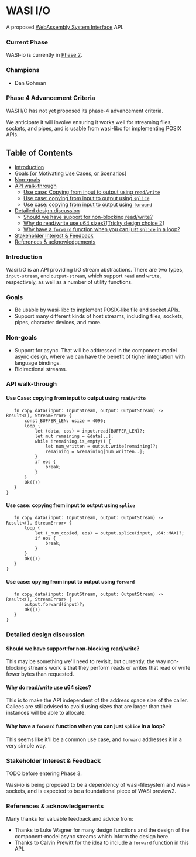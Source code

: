 # WASI I/O

A proposed [WebAssembly System Interface](https://github.com/WebAssembly/WASI) API.

### Current Phase

WASI-io is currently in [Phase 2].

[Phase 2]: https://github.com/WebAssembly/WASI/blob/42fe2a3ca159011b23099c3d10b5b1d9aff2140e/docs/Proposals.md#phase-2---proposed-spec-text-available-cg--wg

### Champions

- Dan Gohman

### Phase 4 Advancement Criteria

WASI I/O has not yet proposed its phase-4 advancement criteria.

We anticipate it will involve ensuring it works well for streaming files, sockets, and pipes, and is usable from wasi-libc for implementing POSIX APIs.

## Table of Contents

- [Introduction](#introduction)
- [Goals [or Motivating Use Cases, or Scenarios]](#goals-or-motivating-use-cases-or-scenarios)
- [Non-goals](#non-goals)
- [API walk-through](#api-walk-through)
  - [Use case: Copying from input to output using `read`/`write`](#use-case-copying-from-input-to-output-using-readwrite)
  - [Use case: copying from input to output using `splice`](#use-case-copying-from-input-to-output-using-splice)
  - [Use case: copying from input to output using `forward`](#use-case-copying-from-input-to-output-using-forward)
- [Detailed design discussion](#detailed-design-discussion)
  - [Should we have support for non-blocking read/write?](#should-we-have-support-for-non-blocking-read-write)
  - [Why do read/write use u64 sizes?[Tricky design choice 2]](#why-do-read-write-use-u64-sizes)
  - [Why have a `forward` function when you can just `splice` in a loop?](#why-have-a-forward-function-when-you-can-just-splice-in-a-loop)
- [Stakeholder Interest & Feedback](#stakeholder-interest--feedback)
- [References & acknowledgements](#references--acknowledgements)

### Introduction

Wasi I/O is an API providing I/O stream abstractions. There are two
types, `input-stream`, and `output-stream`, which support `read` and
`write`, respectively, as well as a number of utility functions.

### Goals

 - Be usable by wasi-libc to implement POSIX-like file and socket APIs.
 - Support many different kinds of host streams, including files, sockets,
   pipes, character devices, and more.

### Non-goals

 - Support for async. That will be addressed in the component-model async
   design, where we can have the benefit of tigher integration with language
   bindings.
 - Bidirectional streams.

### API walk-through

#### Use Case: copying from input to output using `read`/`write`

```rust=
   fn copy_data(input: InputStream, output: OutputStream) -> Result<(), StreamError> {
       const BUFFER_LEN: usize = 4096;
       loop {
           let (data, eos) = input.read(BUFFER_LEN)?;
           let mut remaining = &data[..];
           while !remaining.is_empty() {
               let num_written = output.write(remaining)?;
               remaining = &remaining[num_written..];
           }
           if eos {
               break;
           }
       }
       Ok(())
   }
}
```

#### Use case: copying from input to output using `splice`

```rust=
   fn copy_data(input: InputStream, output: OutputStream) -> Result<(), StreamError> {
       loop {
           let (_num_copied, eos) = output.splice(input, u64::MAX)?;
           if eos {
               break;
           }
       }
       Ok(())
   }
}
```

#### Use case: opying from input to output using `forward`

```rust=
   fn copy_data(input: InputStream, output: OutputStream) -> Result<(), StreamError> {
       output.forward(input)?;
       Ok(())
   }
}
```

### Detailed design discussion

#### Should we have support for non-blocking read/write?

This may be something we'll need to revisit, but currently, the way
non-blocking streams work is that they perform reads or writes that
read or write fewer bytes than requested.

#### Why do read/write use u64 sizes?

This is to make the API independent of the address space size of
the caller. Callees are still advised to avoid using sizes that
are larger than their instances will be able to allocate.

#### Why have a `forward` function when you can just `splice` in a loop?

This seems like it'll be a common use case, and `forward`
addresses it in a very simple way.

### Stakeholder Interest & Feedback

TODO before entering Phase 3.

Wasi-io is being proposed to be a dependency of wasi-filesystem and
wasi-sockets, and is expected to be a foundational piece of WASI
preview2.

### References & acknowledgements

Many thanks for valuable feedback and advice from:

- Thanks to Luke Wagner for many design functions and the design of
  the component-model async streams which inform the design here.
- Thanks to Calvin Prewitt for the idea to include a `forward` function
  in this API.
